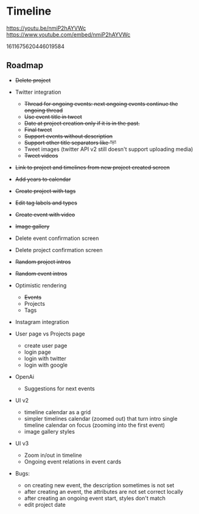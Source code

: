 # Timeline

https://youtu.be/nmiP2hAYVWc
https://www.youtube.com/embed/nmiP2hAYVWc

1611675620446019584

## Roadmap
- ~~Delete project~~
- Twitter integration
  - ~~Thread for ongoing events: next ongoing events continue the ongoing thread~~
  - ~~Use event title in tweet~~
  - ~~Date at project creation only if it is in the past.~~
  - ~~Final tweet~~
  - ~~Support events without description~~
  - ~~Support other title separators like "!"~~
  - Tweet images (twitter API v2 still doesn't support uploading media)
  - ~~Tweet videos~~
- ~~Link to project and timelines from new project created screen~~
- ~~Add years to calendar~~
- ~~Create project with tags~~
- ~~Edit tag labels and types~~
- ~~Create event with video~~
- ~~Image gallery~~
- Delete event confirmation screen
- Delete project confirmation screen
- ~~Random project intros~~
- ~~Random event intros~~
- Optimistic rendering
  - ~~Events~~
  - Projects
  - Tags
- Instagram integration
- User page vs Projects page
  - create user page
  - login page
  - login with twitter
  - login with google
- OpenAi
  - Suggestions for next events
- UI v2
  - timeline calendar as a grid
  - simpler timelines calendar (zoomed out) that turn intro single timeline calendar on focus (zooming into the first event)
  - image gallery styles
- UI v3
  - Zoom in/out in timeline
  - Ongoing event relations in event cards

- Bugs:
  - on creating new event, the description sometimes is not set
  - after creating an event, the attributes are not set correct locally
  - after creating an ongoing event start, styles don't match
  - edit project date